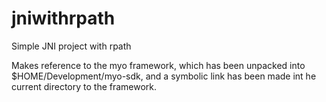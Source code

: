 jniwithrpath
============

Simple JNI project with rpath

Makes reference to the myo framework, which has been unpacked into $HOME/Development/myo-sdk, and a symbolic link has been made int he current directory to the framework.
